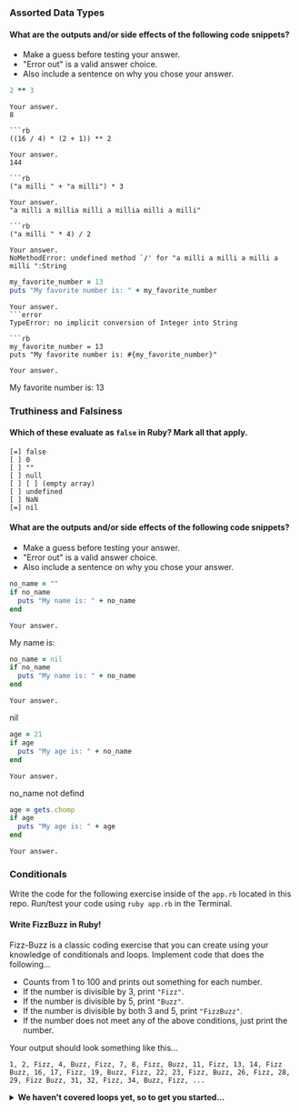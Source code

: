 ### Assorted Data Types

#### What are the outputs and/or side effects of the following code snippets?

* Make a guess before testing your answer.
* "Error out" is a valid answer choice.
* Also include a sentence on why you chose your answer.

```rb
2 ** 3
```
```text
Your answer.
8

```rb
((16 / 4) * (2 + 1)) ** 2
```
```text
Your answer.
144

```rb
("a milli " + "a milli") * 3
```
```text
Your answer.
"a milli a millia milli a millia milli a milli"

```rb
("a milli " * 4) / 2
```
```text
Your answer.
NoMethodError: undefined method `/' for "a milli a milli a milli a milli ":String
```

```rb
my_favorite_number = 13
puts "My favorite number is: " + my_favorite_number
```
```text
Your answer.
```error
TypeError: no implicit conversion of Integer into String

```rb
my_favorite_number = 13
puts "My favorite number is: #{my_favorite_number}"
```
```text
Your answer.
```
My favorite number is: 13

### Truthiness and Falsiness

#### Which of these evaluate as `false` in Ruby? Mark all that apply.

```text
[=] false
[ ] 0
[ ] ""
[ ] null
[ ] [ ] (empty array)
[ ] undefined
[ ] NaN
[=] nil
```

#### What are the outputs and/or side effects of the following code snippets?

* Make a guess before testing your answer.
* "Error out" is a valid answer choice.
* Also include a sentence on why you chose your answer.

```rb
no_name = ""
if no_name
  puts "My name is: " + no_name
end
```
```text
Your answer.
```
My name is:

```rb
no_name = nil
if no_name
  puts "My name is: " + no_name
end
```
```text
Your answer.
```
nil

```rb
age = 21
if age
  puts "My age is: " + no_name
end
```
```text
Your answer.
```
no_name not defind
```rb
age = gets.chomp
if age
  puts "My age is: " + age
end
```
```text
Your answer.
```

### Conditionals

Write the code for the following exercise inside of the `app.rb` located in this repo. Run/test your code using `ruby app.rb` in the Terminal.

#### Write FizzBuzz in Ruby!

Fizz-Buzz is a classic coding exercise that you can create using your knowledge of conditionals and loops. Implement code that does the following...

* Counts from 1 to 100 and prints out something for each number.
* If the number is divisible by 3, print `"Fizz"`.
* If the number is divisible by 5, print `"Buzz"`.
* If the number is divisible by both 3 and 5, print `"FizzBuzz"`.
* If the number does not meet any of the above conditions, just print the number.

Your output should look something like this...
```
1, 2, Fizz, 4, Buzz, Fizz, 7, 8, Fizz, Buzz, 11, Fizz, 13, 14, Fizz Buzz, 16, 17, Fizz, 19, Buzz, Fizz, 22, 23, Fizz, Buzz, 26, Fizz, 28, 29, Fizz Buzz, 31, 32, Fizz, 34, Buzz, Fizz, ...
```

<details>
  <summary><strong>We haven't covered loops yet, so to get you started...</strong></summary>

  ```rb
  i = 1
  while i <= 100
    # Your code goes in here.
  end
  ```

</details>
